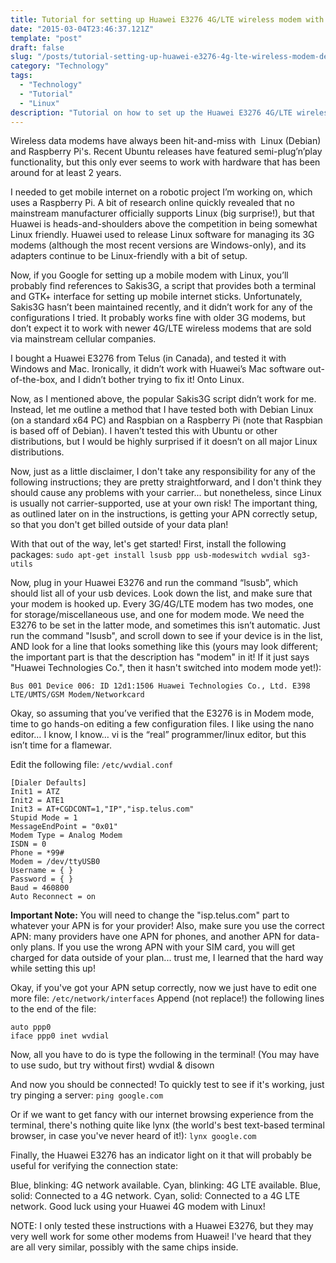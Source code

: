 ```yaml
---
title: Tutorial for setting up Huawei E3276 4G/LTE wireless modem with Debian Linux and Raspberry Pi
date: "2015-03-04T23:46:37.121Z"
template: "post"
draft: false
slug: "/posts/tutorial-setting-up-huawei-e3276-4g-lte-wireless-modem-debian-linux-raspberry-pi/"
category: "Technology"
tags:
  - "Technology"
  - "Tutorial"
  - "Linux"
description: "Tutorial on how to set up the Huawei E3276 4G/LTE wireless modem with Debian Linux and a Raspberry Pi."
---
```


Wireless data modems have always been hit-and-miss with  Linux (Debian) and Raspberry Pi's. Recent Ubuntu releases have featured semi-plug’n’play functionality, but this only ever seems to work with hardware that has been around for at least 2 years.

I needed to get mobile internet on a robotic project I’m working on, which uses a Raspberry Pi. A bit of research online quickly revealed that no mainstream manufacturer officially supports Linux (big surprise!), but that Huawei is heads-and-shoulders above the competition in being somewhat Linux friendly. Huawei used to release Linux software for managing its 3G modems (although the most recent versions are Windows-only), and its adapters continue to be Linux-friendly with a bit of setup.

Now, if you Google for setting up a mobile modem with Linux, you’ll probably find references to Sakis3G, a script that provides both a terminal and GTK+ interface for setting up mobile internet sticks. Unfortunately, Sakis3G hasn’t been maintained recently, and it didn’t work for any of the configurations I tried. It probably works fine with older 3G modems, but don’t expect it to work with newer 4G/LTE wireless modems that are sold via mainstream cellular companies.

I bought a Huawei E3276 from Telus (in Canada), and tested it with Windows and Mac. Ironically, it didn’t work with Huawei’s Mac software out-of-the-box, and I didn’t bother trying to fix it! Onto Linux.

Now, as I mentioned above, the popular Sakis3G script didn’t work for me. Instead, let me outline a method that I have tested both with Debian Linux (on a standard x64 PC) and Raspbian on a Raspberry Pi (note that Raspbian is based off of Debian). I haven’t tested this with Ubuntu or other distributions, but I would be highly surprised if it doesn’t on all major Linux distributions.

Now, just as a little disclaimer, I don't take any responsibility for any of the following instructions; they are pretty straightforward, and I don't think they should cause any problems with your carrier... but nonetheless, since Linux is usually not carrier-supported, use at your own risk! The important thing, as outlined later on in the instructions, is getting your APN correctly setup, so that you don't get billed outside of your data plan!

With that out of the way, let's get started! First, install the following packages:
`sudo apt-get install lsusb ppp usb-modeswitch wvdial sg3-utils`

Now, plug in your Huawei E3276 and run the command “lsusb”, which should list all of your usb devices. Look down the list, and make sure that your modem is hooked up. Every 3G/4G/LTE modem has two modes, one for storage/miscellaneous use, and one for modem mode. We need the E3276 to be set in the latter mode, and sometimes this isn’t automatic. Just run the command "lsusb", and scroll down to see if your device is in the list, AND look for a line that looks something like this (yours may look different; the important part is that the description has "modem" in it! If it just says "Huawei Technologies Co.", then it hasn't switched into modem mode yet!):

`Bus 001 Device 006: ID 12d1:1506 Huawei Technologies Co., Ltd. E398 LTE/UMTS/GSM Modem/Networkcard`

Okay, so assuming that you’ve verified that the E3276 is in Modem mode, time to go hands-on editing a few configuration files. I like using the nano editor… I know, I know… vi is the “real” programmer/linux editor, but this isn’t time for a flamewar.

Edit the following file: `/etc/wvdial.conf`

```
[Dialer Defaults]
Init1 = ATZ
Init2 = ATE1
Init3 = AT+CGDCONT=1,"IP","isp.telus.com"
Stupid Mode = 1
MessageEndPoint = "0x01"
Modem Type = Analog Modem
ISDN = 0
Phone = *99#
Modem = /dev/ttyUSB0
Username = { }
Password = { }
Baud = 460800
Auto Reconnect = on
```

**Important Note:** You will need to change the "isp.telus.com" part to whatever your APN is for your provider! Also, make sure you use the correct APN: many providers have one APN for phones, and another APN for data-only plans. If you use the wrong APN with your SIM card, you will get charged for data outside of your plan... trust me, I learned that the hard way while setting this up!

Okay, if you've got your APN setup correctly, now we just have to edit one more file: `/etc/network/interfaces`
Append (not replace!) the following lines to the end of the file:

```
auto ppp0
iface ppp0 inet wvdial
```

Now, all you have to do is type the following in the terminal! (You may have to use sudo, but try without first)
wvdial & disown

And now you should be connected! To quickly test to see if it's working, just try pinging a server:
`ping google.com`

Or if we want to get fancy with our internet browsing experience from the terminal, there's nothing quite like lynx (the world's best text-based terminal browser, in case you've never heard of it!):
`lynx google.com`

Finally, the Huawei E3276 has an indicator light on it that will probably be useful for verifying the connection state:

Blue, blinking: 4G network available.
Cyan, blinking: 4G LTE available.
Blue, solid: Connected to a 4G network.
Cyan, solid: Connected to a 4G LTE network.
Good luck using your Huawei 4G modem with Linux!

NOTE: I only tested these instructions with a Huawei E3276, but they may very well work for some other modems from Huawei! I've heard that they are all very similar, possibly with the same chips inside.